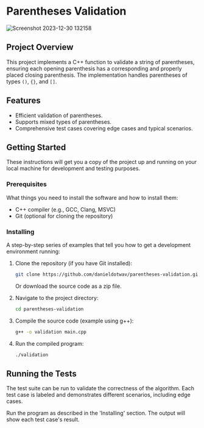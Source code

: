 # Parentheses Validation

![Screenshot 2023-12-30 132158](https://github.com/danieldotwav/Parentheses-Validation/assets/31682816/8d20e010-e39a-481c-82f6-938bb1345109)

## Project Overview
This project implements a C++ function to validate a string of parentheses, ensuring each opening parenthesis has a corresponding and properly placed closing parenthesis. The implementation handles parentheses of types `()`, `{}`, and `[]`.

## Features
- Efficient validation of parentheses.
- Supports mixed types of parentheses.
- Comprehensive test cases covering edge cases and typical scenarios.

## Getting Started
These instructions will get you a copy of the project up and running on your local machine for development and testing purposes.

### Prerequisites
What things you need to install the software and how to install them:
- C++ compiler (e.g., GCC, Clang, MSVC)
- Git (optional for cloning the repository)

### Installing
A step-by-step series of examples that tell you how to get a development environment running:

1. Clone the repository (if you have Git installed):
    ```bash
    git clone https://github.com/danieldotwav/parentheses-validation.git
    ```
    Or download the source code as a zip file.

2. Navigate to the project directory:
    ```bash
    cd parentheses-validation
    ```

3. Compile the source code (example using g++):
    ```bash
    g++ -o validation main.cpp
    ```

4. Run the compiled program:
    ```bash
    ./validation
    ```

## Running the Tests
The test suite can be run to validate the correctness of the algorithm. Each test case is labeled and demonstrates different scenarios, including edge cases.

Run the program as described in the 'Installing' section. The output will show each test case's result.

